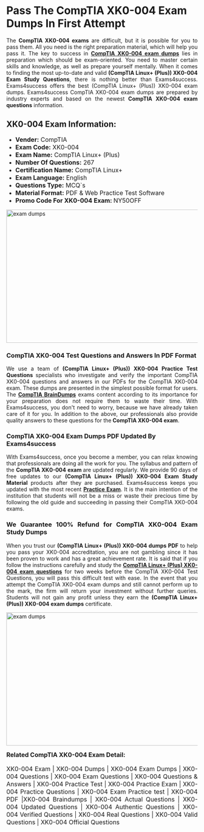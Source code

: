 <h1><strong><strong>Pass The CompTIA XK0-004 Exam Dumps In First Attempt</strong></strong></h1> <p style="text-align:justify">The <strong>CompTIA XK0-004 exams</strong> are difficult, but it is possible for you to pass them. All you need is the right preparation material, which will help you pass it. The key to success in <a href="https://www.exams4success.com/comptia/xk0-004-pdf-exam-dumps"><strong>CompTIA XK0-004 exam dumps</strong></a> lies in preparation which should be exam-oriented. You need to master certain skills and knowledge, as well as prepare yourself mentally. When it comes to finding the most up-to-date and valid <strong>(CompTIA Linux+ (Plus)) XK0-004 Exam Study Questions</strong>, there is nothing better than Exams4success. Exams4success offers the best (CompTIA Linux+ (Plus)) XK0-004 exam dumps. Exams4success CompTIA XK0-004 exam dumps are prepared by industry experts and based on the newest <strong>CompTIA XK0-004 exam questions</strong> information.</p> <h2><strong><strong>XK0-004 Exam Information:</strong></strong></h2> <ul> <li><span style="font-size:16px"><strong>Vender:</strong> CompTIA</span></li> <li><span style="font-size:16px"><strong>Exam Code:</strong> XK0-004</span></li> <li><span style="font-size:16px"><strong>Exam Name:</strong> CompTIA Linux+ (Plus)</span></li> <li><span style="font-size:16px"><strong>Number Of Questions:</strong> 267</span></li> <li><span style="font-size:16px"><strong>Certification Name:</strong> CompTIA Linux+</span></li> <li><span style="font-size:16px"><strong>Exam Language:</strong> English</span></li> <li><span style="font-size:16px"><strong>Questions Type:</strong> MCQ`s</span></li> <li><span style="font-size:16px"><strong>Material Format:</strong> PDF & Web Practice Test Software</span></li> <li><span style="font-size:16px"><strong>Promo Code For XK0-004 Exam: </strong>NY50OFF</span></li> </ul> <p><a href="https://www.exams4success.com/comptia/xk0-004-pdf-exam-dumps" rel="no-follow"><img alt="exam dumps" src="https://www.certcollections.com/uploads/content/infrist1.png" style="height:350px; width:750px" /></a></p> <h3><strong>CompTIA XK0-004 Test Questions and Answers In PDF Format</strong></h3> <p style="text-align:justify">We use a team of <strong>(CompTIA Linux+ (Plus)) XK0-004 Practice Test Questions</strong> specialists who investigate and verify the important CompTIA XK0-004 questions and answers in our PDFs for the CompTIA XK0-004 exam. These dumps are presented in the simplest possible format for users. The <a href="https://www.exams4success.com/comptia-exam-dumps"><strong>CompTIA BrainDumps</strong></a> exams content according to its importance for your preparation does not require them to waste their time. With Exams4success, you don't need to worry, because we have already taken care of it for you. In addition to the above, our professionals also provide quality answers to these questions for the<strong> CompTIA XK0-004 exam</strong>.</p> <h3><strong> CompTIA XK0-004 Exam Dumps PDF Updated By Exams4success</strong></h3> <p style="text-align:justify">With Exams4success, once you become a member, you can relax knowing that professionals are doing all the work for you. The syllabus and pattern of the <strong>CompTIA XK0-004 exam </strong>are updated regularly. We provide 90 days of free updates to our <strong>(CompTIA Linux+ (Plus)) XK0-004 Exam Study Material</strong> products after they are purchased. Exams4success keeps you updated with the most recent <a href="https://www.exams4success.com/"><strong>Practice Exam</strong></a>. It is the main intention of the institution that students will not be a miss or waste their precious time by following the old guide and succeeding in passing their CompTIA XK0-004 exams.</p> <h3 style="text-align:justify"><strong>We Guarantee 100% Refund for CompTIA XK0-004 Exam Study Dumps</strong></h3> <p style="text-align:justify">When you trust our <strong>(CompTIA Linux+ (Plus)) XK0-004 dumps PDF</strong> to help you pass your XK0-004 accreditation, you are not gambling since it has been proven to work and has a great achievement rate. It is said that if you follow the instructions carefully and study the <a href="https://www.exams4success.com/comptia/xk0-004-pdf-exam-dumps"><strong>CompTIA Linux+ (Plus) XK0-004 exam questions</strong></a> for two weeks before the CompTIA XK0-004 Test Questions, you will pass this difficult test with ease. In the event that you attempt the CompTIA XK0-004 exam dumps and still cannot perform up to the mark, the firm will return your investment without further queries. Students will not gain any profit unless they earn the <strong>(CompTIA Linux+ (Plus)) XK0-004 exam dumps</strong> certificate.</p> <p style="text-align:justify"><a href="https://www.exams4success.com/comptia/xk0-004-pdf-exam-dumps" rel="no-follow"><img alt="exam dumps" src="https://www.certcollections.com/uploads/content/free_demo1.png" style="height:350px; width:750px" /></a></p> <p style="text-align:justify"><span style="font-size:16px"><strong>Related CompTIA XK0-004 Exam Detail:</strong></span><br /> <br /> <span style="font-size:16px">XK0-004 Exam | XK0-004 Dumps | XK0-004 Exam Dumps | XK0-004 Questions | XK0-004 Exam Questions | XK0-004 Questions & Answers | XK0-004 Practice Test | XK0-004 Practice Exam | XK0-004 Practice Questions | XK0-004 Exam Practice test | XK0-004 PDF |XK0-004 Braindumps | XK0-004 Actual Questions | XK0-004 Updated Questions | XK0-004 Authentic Questions | XK0-004 Verified Questions | XK0-004 Real Questions | XK0-004 Valid Questions | XK0-004 Official Questions</span></p>
